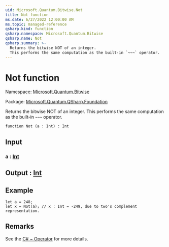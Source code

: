 ```yaml
---
uid: Microsoft.Quantum.Bitwise.Not
title: Not function
ms.date: 6/27/2022 12:00:00 AM
ms.topic: managed-reference
qsharp.kind: function
qsharp.namespace: Microsoft.Quantum.Bitwise
qsharp.name: Not
qsharp.summary: >-
  Returns the bitwise NOT of an integer.
  This performs the same computation as the built-in `~~~` operator.
---
```


# Not function

Namespace: [Microsoft.Quantum.Bitwise](xref:Microsoft.Quantum.Bitwise)

Package: [Microsoft.Quantum.QSharp.Foundation](https://nuget.org/packages/Microsoft.Quantum.QSharp.Foundation)


Returns the bitwise NOT of an integer.This performs the same computation as the built-in `~~~` operator.

```qsharp
function Not (a : Int) : Int
```


## Input

### a : [Int](xref:microsoft.quantum.qsharp.valueliterals#int-literals)





## Output : [Int](xref:microsoft.quantum.qsharp.valueliterals#int-literals)



## Example

```qsharplet a = 248;let x = Not(a); // x : Int = -249, due to two's complement representation.```

## Remarks

See the [C# ~ Operator](https://docs.microsoft.com/dotnet/csharp/language-reference/operators/bitwise-complement-operator) for more details.